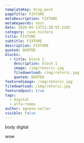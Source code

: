 ```yaml
---
templateKey: blog-post
pageTitle: FIXTURE
metaDescription: FIXTURE
metaKeywords: test
date: 2020-05-13T12:20:55.210Z
category: case-history
title: FIXTURE
subtitle: FIXTURE
description: FIXTURE
quoted: QUOTED
blocks:
  - title: block 1
    description: block 1
    image: /img/retoric.jpg
    filedownload: /img/retoric.jpg
    quoted: QUOTED
featuredimage: /img/retoric.jpg
filedownload: /img/retoric.jpg
featuredpost: true
tags:
  - digital
  - alfa-romeo
author: agnese-vellar
visible: false
---
```

body digital

wow